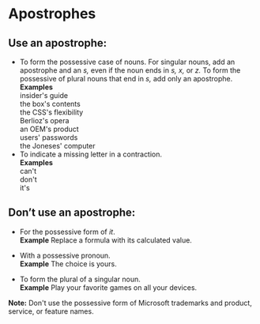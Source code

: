 # Apostrophes

## Use an apostrophe:

  - To form the possessive case of nouns. For singular nouns, add an apostrophe and an *s,* even if the noun ends in *s, x,* or *z.* To form the possessive of plural nouns that end in *s,* add only an apostrophe.  
    **Examples**  
    insider's guide   
    the box's contents  
    the CSS's flexibility   
    Berlioz's opera  
    an OEM's product   
    users' passwords   
    the Joneses' computer
  - To indicate a missing letter in a contraction.  
    **Examples**  
    can't   
    don't  
    it's

## Don’t use an apostrophe:

  - For the possessive form of *it*.  
    **Example** Replace a formula with its calculated value.
    
  - With a possessive pronoun.  
    **Example** The choice is yours.
    
  - To form the plural of a singular noun.  
    **Example** Play your favorite games on all your devices.

**Note:**  Don't use the possessive form of Microsoft trademarks and product, service, or feature names.
